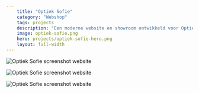 ```yaml
---
    title: "Optiek Sofie"
    category: "Webshop"
    tags: projects
    description: "Een moderne website en showroom ontwikkeld voor Optiek Sofie te Ronse. Deze showroom kan volledig worden aangepast door de de optieker in een backend omgeving."
    image: optiek-sofie.png
    hero: projects/optiek-sofie-hero.png
    layout: full-width
---
```

![Optiek Sofie screenshot website](../../images/projects/optiek-sofie-screenshot1.png)

![Optiek Sofie screenshot website](../../images/projects/optiek-sofie-screenshot2.png)

![Optiek Sofie screenshot website](../../images/projects/optiek-sofie-screenshot3.png)